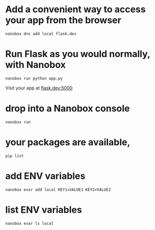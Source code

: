 # Add a convenient way to access your app from the browser
`nanobox dns add local flask.dev`

# Run Flask as you would normally, with Nanobox
`nanobox run python app.py`

Visit your app at <a href="http://flask.dev:5000" target="\_blank">flask.dev:5000</a>

# drop into a Nanobox console
`nanobox run`

# your packages are available,
`pip list`

# add ENV variables
`nanobox evar add local KEY1=VALUE1 KEY2=VALUE2`

# list ENV variables
`nanobox evar ls local`
